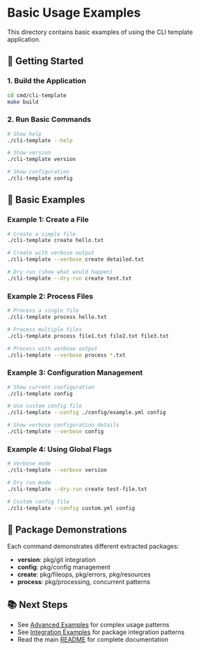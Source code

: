 # Basic Usage Examples

This directory contains basic examples of using the CLI template application.

## 🚀 Getting Started

### 1. Build the Application

```bash
cd cmd/cli-template
make build
```

### 2. Run Basic Commands

```bash
# Show help
./cli-template --help

# Show version
./cli-template version

# Show configuration
./cli-template config
```

## 📝 Basic Examples

### Example 1: Create a File

```bash
# Create a simple file
./cli-template create hello.txt

# Create with verbose output
./cli-template --verbose create detailed.txt

# Dry run (show what would happen)
./cli-template --dry-run create test.txt
```

### Example 2: Process Files

```bash
# Process a single file
./cli-template process hello.txt

# Process multiple files
./cli-template process file1.txt file2.txt file3.txt

# Process with verbose output
./cli-template --verbose process *.txt
```

### Example 3: Configuration Management

```bash
# Show current configuration
./cli-template config

# Use custom config file
./cli-template --config ./config/example.yml config

# Show verbose configuration details
./cli-template --verbose config
```

### Example 4: Using Global Flags

```bash
# Verbose mode
./cli-template --verbose version

# Dry run mode
./cli-template --dry-run create test-file.txt

# Custom config file
./cli-template --config custom.yml config
```

## 🎯 Package Demonstrations

Each command demonstrates different extracted packages:

- **version**: pkg/git integration
- **config**: pkg/config management
- **create**: pkg/fileops, pkg/errors, pkg/resources
- **process**: pkg/processing, concurrent patterns

## 📚 Next Steps

- See [Advanced Examples](../advanced/) for complex usage patterns
- See [Integration Examples](../integration/) for package integration patterns
- Read the main [README](../../README.md) for complete documentation 